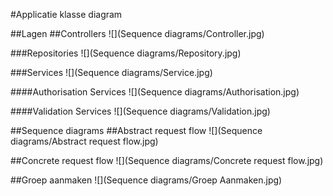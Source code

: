 #Applicatie klasse diagram

##Lagen
##Controllers
![](Sequence diagrams/Controller.jpg)

###Repositories
![](Sequence diagrams/Repository.jpg)

###Services
![](Sequence diagrams/Service.jpg)

####Authorisation Services
![](Sequence diagrams/Authorisation.jpg)

####Validation Services
![](Sequence diagrams/Validation.jpg)

##Sequence diagrams
##Abstract request flow
![](Sequence diagrams/Abstract request flow.jpg)

##Concrete request flow
![](Sequence diagrams/Concrete request flow.jpg)

##Groep aanmaken
![](Sequence diagrams/Groep Aanmaken.jpg)
